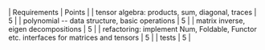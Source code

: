 | Requirements                                                                           | Points |
| tensor algebra: products, sum, diagonal, traces                                        |      5 |
| polynomial -- data structure, basic operations                                         |      5 |
| matrix inverse,  eigen decompositions                                                  |      5 |
| refactoring: implement Num, Foldable, Functor etc. interfaces for matrices and tensors |      5 |
| tests                                                                                  |      5 |
